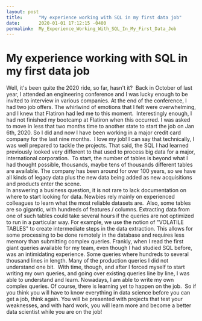 ```yaml
---
layout: post
title:      "My experience working with SQL in my first data job"
date:       2020-01-01 17:12:15 -0400
permalink:  My_Experience_Working_With_SQL_In_My_First_Data_Job
---
```


# My experience working with SQL in my first data job
Well, it's been quite the 2020 ride, so far, hasn't it?
​
Back in October of last year, I attended an engineering conference and I was lucky enough to be invited to interview in various companies. At the end of the conference, I had two job offers. The whirlwind of emotions that I felt were overwhelming, and I knew that Flatiron had led me to this moment.
​
Interestingly enough, I had not finished my bootcamp at Flatiron when this occurred. I was asked to move in less that two months time to another state to start the job on Jan 6th, 2020. So I did and now I have been working in a major credit card company for the last nine months.
​
I love my job! I can say that technically, I was well prepared to tackle the projects. That said, the SQL I had learned previously looked very different to that used to process big data for a major, international corporation.
​
To start, the number of tables is beyond what I had thought possible, thousands, maybe tens of thousands different tables are available. The company has been around for over 100 years, so we have all kinds of legacy data plus the new data being added as new acquisitions and products enter the scene.  
​
In answering a business question, it is not rare to lack documentation on where to start looking for data. Newbies rely mainly on experienced colleagues to learn what the most reliable datasets are. 
​
Also, some tables are so gigantic, with hundreds of features / columns. Extracting data from one of such tables could take several hours if the queries are not optimized to run in a particular way. For example, we use the notion of "VOLATILE TABLES" to create intermediate steps in the data extraction. This allows for some processing to be done remotely in the database and requires less memory than submitting complex queries.
​
Frankly, when I read the first giant queries available for my team, even though I had studied SQL before, was an intimidating experience. Some queries where hundreds to several thousand lines in length. Many of the production queries I did not understand one bit. 
​
With time, though, and after I forced myself to start writing my own queries, and going over existing queries line by line, I was able to understand and learn. Nowadays, I am able to write my own complex queries. Of course, there is learning yet to happen on the job.
​
So if you think you will have to know everything in data science before you can get a job, think again. You will be presented with projects that test your weaknesses, and with hard work, you will learn more and become a better data scientist while you are on the job!
